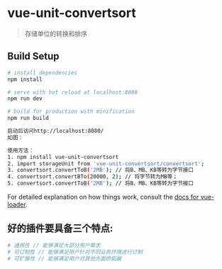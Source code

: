 # vue-unit-convertsort

> 存储单位的转换和排序

## Build Setup

``` bash
# install dependencies
npm install

# serve with hot reload at localhost:8080
npm run dev

# build for production with minification
npm run build

启动后访问http://localhost:8080/
如图：

使用方法：
1. npm install vue-unit-convertsort
2. import storageUnit from 'vue-unit-convertsort/convertsort';
3. convertsort.convertToB('2MB'); // 将B、MB、KB等转为字节接口
4. convertsort.convertBTo(20000, 2); // 将字节转为MB等；
5. convertsort.convertToB('2MB'); // 将B、MB、KB等转为字节接口
```

For detailed explanation on how things work, consult the [docs for vue-loader](http://vuejs.github.io/vue-loader).

## 好的插件要具备三个特点:
``` bash
# 通用性 // 能够满足大部分用户需求
# 可订制性 // 能够满足用户针对不同业务环境进行订制
# 可扩展性 // 能够满足用户对其他方面的拓展
```
